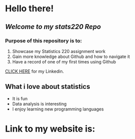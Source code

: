 # **Hello there!**

## *Welcome to my stats220 Repo*

### Purpose of this repository is to:

1. Showcase my Statistics 220 assignment work
2. Gain more knowledge about Github and how to navigate it
3. Have a record of one of my first times using Github 

[CLICK HERE](www.linkedin.com/in/ansheet-maharaj
) for my Linkedin.

## What i love about statistics
- It is fun
- Data analysis is interesting
- I enjoy learning new programming languages


# Link to my website is:
##
